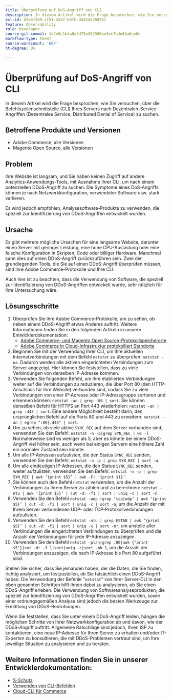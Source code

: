 ```yaml
---
title: Überprüfung auf DoS-Angriff von CLI
description: In diesem Artikel wird die Frage besprochen, wie Sie versuchen, über die Befehlszeilenschnittstelle (CLI) Ihres Servers nach Dezentralen-Service-Angriffen (Dezentrales Service, Distributed Denial of Service) zu suchen.
exl-id: dfdef289-cf51-42d7-b3fb-d4d2d3760951
feature: Observability
role: Developer
source-git-commit: 1d2e0c1b4a8e3d79a362500ee3ec7bde84a6ce0d
workflow-type: tm+mt
source-wordcount: '664'
ht-degree: 0%

---
```


# Überprüfung auf DoS-Angriff von CLI

In diesem Artikel wird die Frage besprochen, wie Sie versuchen, über die Befehlszeilenschnittstelle (CLI) Ihres Servers nach Dezentralen-Service-Angriffen (Dezentrales Service, Distributed Denial of Service) zu suchen.

## Betroffene Produkte und Versionen

* Adobe Commerce, alle Versionen
* Magento Open Source, alle Versionen

## Problem

Ihre Website ist langsam, und Sie haben keinen Zugriff auf andere Analytics-Anwendungs-Tools, mit Ausnahme Ihrer CLI, um nach einem potenziellen DDoS-Angriff zu suchen. Die Symptome eines DoS-Angriffs können je nach Netzwerkkonfiguration, verwendeter Software usw. stark variieren.

Es wird jedoch empfohlen, Analysesoftware-Produkte zu verwenden, die speziell zur Identifizierung von DDoS-Angriffen entwickelt wurden.

## Ursache

Es gibt mehrere mögliche Ursachen für eine langsame Website, darunter einen Server mit geringer Leistung, eine hohe CPU-Auslastung oder eine falsche Konfiguration in Skripten, Code oder billiger Hardware. Manchmal kann dies auf einen DDoS-Angriff zurückzuführen sein. Zwei der grundlegenden Tools, die Sie auf einen DDoS-Angriff überprüfen müssen, sind Ihre Adobe Commerce-Protokolle und Ihre CLI.

Auch hier ist zu beachten, dass die Verwendung von Software, die speziell zur Identifizierung von DDoS-Angriffen entwickelt wurde, sehr nützlich für Ihre Untersuchung wäre.

## Lösungsschritte

1. Überprüfen Sie Ihre Adobe Commerce-Protokolle, um zu sehen, ob neben einem DDoS-Angriff etwas Anderes auftritt. Weitere Informationen finden Sie in den folgenden Artikeln in unserer Entwicklerdokumentation:
   * [Adobe Commerce- und Magento Open Source-Protokollspeicherorte](https://devdocs.magento.com/guides/v2.3/config-guide/cli/logging.html)
   * [Adobe Commerce in Cloud-Infrastruktur protokolliert Standorte](https://devdocs.magento.com/guides/v2.3/cloud/trouble/environments-logs.html)
1. Beginnen Sie mit der Verwendung Ihrer CLI, um Ihre aktuellen Internetverbindungen mit dem Befehl `netstat` zu überprüfen: `netstat -na`. Dadurch werden alle aktiven eingerichteten Verbindungen zum Server angezeigt. Hier können Sie feststellen, dass zu viele Verbindungen von derselben IP-Adresse kommen.
1. Verwenden Sie folgenden Befehl, um Ihre etablierten Verbindungen weiter auf die Verbindungen zu reduzieren, die über Port 80 (den HTTP-Anschluss für Ihre Website) verbunden sind, sodass Sie zu viele Verbindungen von einer IP-Adresse oder IP-Adressgruppe sortieren und erkennen können: `netstat -an | grep :80 | sort`. Sie können denselben Befehl für HTTPS an Port 443 wiederholen: `netstat -an | grep :443 | sort`. Eine andere Möglichkeit besteht darin, den ursprünglichen Befehl auf die Ports 80 und 443 zu erweitern: `netstat -an | egrep ":80|:443" | sort`.
1. Um zu sehen, ob viele aktive `SYNC_REC` auf dem Server vorhanden sind, verwenden Sie den Befehl:     `netstat -n -p|grep SYN_REC | wc -l`     Normalerweise sind es weniger als 5, aber es könnte bei einem DDoS-Angriff viel höher sein, auch wenn bei einigen Servern eine höhere Zahl ein normaler Zustand sein könnte.
1. Um alle IP-Adressen aufzulisten, die den Status `SYNC_REC` senden, verwenden Sie den Befehl: `netstat -n -p | grep SYN_REC | sort -u`.
1. Um alle eindeutigen IP-Adressen, die den Status `SYNC_REC` senden, weiter aufzulisten, verwenden Sie den Befehl: `netstat -n -p | grep SYN_REC | awk ‘{print $5}’ | awk -F: ‘{print $1}’`.
1. Sie können auch den Befehl `netstat` verwenden, um die Anzahl der Verbindungen zu Ihrem Server zu zählen und zu berechnen: `netstat -ntu | awk ‘{print $5}’ | cut -d: -f1 | sort | uniq -c | sort -n`.
1. Verwenden Sie den Befehl `netstat -anp |grep ‘tcp|udp’ | awk ‘{print $5}’ | cut -d: -f1 | sort | uniq -c | sort -n`, um die Anzahl der mit Ihrem Server verbundenen UDP- oder TCP-Protokollverbindungen aufzulisten.
1. Verwenden Sie den Befehl `netstat -ntu | grep ESTAB | awk ‘{print $5}’ | cut -d: -f1 | sort | uniq -c | sort -nr`, um anstelle aller Verbindungen die eingerichteten Verbindungen zu überprüfen und die Anzahl der Verbindungen für jede IP-Adresse anzuzeigen.
1. Verwenden Sie den Befehl `netstat -plan|grep :80|awk {‘print $5’}|cut -d: -f 1|sort|uniq -c|sort -nk 1`, um die Anzahl der Verbindungen anzuzeigen, die nach IP-Adresse bis Port 80 aufgeführt sind.

Stellen Sie sicher, dass Sie jemanden haben, der die Daten, die Sie finden, richtig analysiert, um festzustellen, ob Sie tatsächlich einen DDoS-Angriff haben. Die Verwendung der Befehle &quot;`netstat`&quot; von Ihrer Server-CLI in den oben genannten Schritten hilft Ihnen dabei zu analysieren, ob Sie einen DDoS-Angriff erleben. Die Verwendung von Softwareanalyseprodukten, die speziell zur Identifizierung von DDoS-Angriffen entwickelt wurden, sowie einer ordnungsgemäßen Analyse sind jedoch die besten Werkzeuge zur Ermittlung von DDoS-Bedrohungen.

Wenn Sie feststellen, dass Sie unter einem DDoS-Angriff leiden, hängen die möglichen Schritte von Ihrer Netzwerkkonfiguration ab und davon, wie der DDoS-Angriff auftritt. Allgemeine Ratschläge sind jedoch, Ihren ISP zu kontaktieren, eine neue IP-Adresse für Ihren Server zu erhalten und/oder IT-Experten zu konsultieren, die mit DDoS-Problemen vertraut sind, um Ihre jeweilige Situation zu analysieren und zu beraten.

## Weitere Informationen finden Sie in unserer Entwicklerdokumentation:

* [S-Schutz](https://devdocs.magento.com/guides/v2.3/cloud/cdn/cloud-fastly.html#ddos-protection)
* [Verwenden von CLI-Befehlen](https://devdocs.magento.com/guides/v2.3/config-guide/deployment/pipeline/example/cli.html)
* [Cloud-CLI für Commerce](https://devdocs.magento.com/guides/v2.3/cloud/reference/cli-ref-topic.html)
